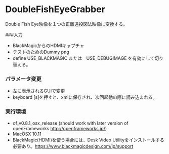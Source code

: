 # DoubleFishEyeGrabber

Double Fish Eye映像を１つの正離遠投図法映像に変換する。

###入力
* BlackMagicからのHDMIキャプチャ
* テストのためのDummy png
* define USE_BLACKMAGIC または　USE_DEBUGIMAGE を有効にして切り替える。

### パラメータ変更
* 左に表示されるGUIで変更
* keyboard [s]を押すと、xmlに保存され、次回起動の際に読み込まれる。

### 実行環境
* of_v0.8.1_osx_release (should work with later version of openFrameworks http://openframeworks.jp/)
* MacOSX 10.11
* BlackMagic(HDMI)を使う場合には、Desk Video Utilityをインストールする必要あり。https://www.blackmagicdesign.com/jp/support
